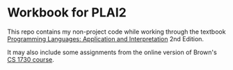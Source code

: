 # Workbook for PLAI2
This repo contains my non-project code while working through the textbook [Programming Languages: Application and Interpretation](http://cs.brown.edu/courses/cs173/2012/book/) 2nd Edition.

It may also include some assignments from the online version of Brown's [CS 1730 course](http://cs.brown.edu/courses/cs173/2012/OnLine/).
